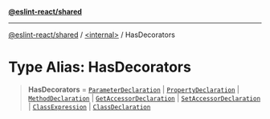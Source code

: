 [**@eslint-react/shared**](../../README.md)

***

[@eslint-react/shared](../../README.md) / [\<internal\>](../README.md) / HasDecorators

# Type Alias: HasDecorators

> **HasDecorators** = [`ParameterDeclaration`](../interfaces/ParameterDeclaration.md) \| [`PropertyDeclaration`](../interfaces/PropertyDeclaration.md) \| [`MethodDeclaration`](../interfaces/MethodDeclaration.md) \| [`GetAccessorDeclaration`](../interfaces/GetAccessorDeclaration.md) \| [`SetAccessorDeclaration`](../interfaces/SetAccessorDeclaration.md) \| [`ClassExpression`](../interfaces/ClassExpression-1.md) \| [`ClassDeclaration`](../interfaces/ClassDeclaration.md)

